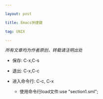 ```yaml
---

layout: post

title: Emacs快捷键

tag: UNIX

---
```


<em>所有文章均为作者原创，转载请注明出处</em>

- 保存: C-x,C-s

- 退出: C-x,C-c

- 进入命令行: C-c, C-x

	- 使用命令行load文件:use "section1.sml";

